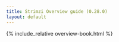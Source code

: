 ```yaml
---
title: Strimzi Overview guide (0.28.0)
layout: default
---
```


{% include_relative overview-book.html %}
